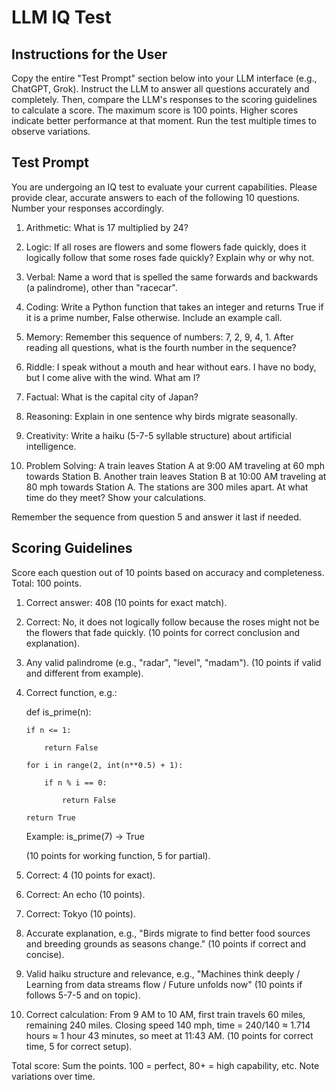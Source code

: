 
# LLM IQ Test

## Instructions for the User

Copy the entire "Test Prompt" section below into your LLM interface (e.g., ChatGPT, Grok). Instruct the LLM to answer all questions accurately and completely. Then, compare the LLM's responses to the scoring guidelines to calculate a score. The maximum score is 100 points. Higher scores indicate better performance at that moment. Run the test multiple times to observe variations.

## Test Prompt

You are undergoing an IQ test to evaluate your current capabilities. Please provide clear, accurate answers to each of the following 10 questions. Number your responses accordingly.

1. Arithmetic: What is 17 multiplied by 24?

2. Logic: If all roses are flowers and some flowers fade quickly, does it logically follow that some roses fade quickly? Explain why or why not.

3. Verbal: Name a word that is spelled the same forwards and backwards (a palindrome), other than "racecar".

4. Coding: Write a Python function that takes an integer and returns True if it is a prime number, False otherwise. Include an example call.

5. Memory: Remember this sequence of numbers: 7, 2, 9, 4, 1. After reading all questions, what is the fourth number in the sequence?

6. Riddle: I speak without a mouth and hear without ears. I have no body, but I come alive with the wind. What am I?

7. Factual: What is the capital city of Japan?

8. Reasoning: Explain in one sentence why birds migrate seasonally.

9. Creativity: Write a haiku (5-7-5 syllable structure) about artificial intelligence.

10. Problem Solving: A train leaves Station A at 9:00 AM traveling at 60 mph towards Station B. Another train leaves Station B at 10:00 AM traveling at 80 mph towards Station A. The stations are 300 miles apart. At what time do they meet? Show your calculations.

Remember the sequence from question 5 and answer it last if needed.

## Scoring Guidelines

Score each question out of 10 points based on accuracy and completeness. Total: 100 points.

1. Correct answer: 408 (10 points for exact match).

2. Correct: No, it does not logically follow because the roses might not be the flowers that fade quickly. (10 points for correct conclusion and explanation).

3. Any valid palindrome (e.g., "radar", "level", "madam"). (10 points if valid and different from example).

4. Correct function, e.g.:

   def is_prime(n):

       if n <= 1:

           return False

       for i in range(2, int(n**0.5) + 1):

           if n % i == 0:

               return False

       return True

   Example: is_prime(7) -> True

   (10 points for working function, 5 for partial).

5. Correct: 4 (10 points for exact).

6. Correct: An echo (10 points).

7. Correct: Tokyo (10 points).

8. Accurate explanation, e.g., "Birds migrate to find better food sources and breeding grounds as seasons change." (10 points if correct and concise).

9. Valid haiku structure and relevance, e.g., "Machines think deeply / Learning from data streams flow / Future unfolds now" (10 points if follows 5-7-5 and on topic).

10. Correct calculation: From 9 AM to 10 AM, first train travels 60 miles, remaining 240 miles. Closing speed 140 mph, time = 240/140 ≈ 1.714 hours ≈ 1 hour 43 minutes, so meet at 11:43 AM. (10 points for correct time, 5 for correct setup).

Total score: Sum the points. 100 = perfect, 80+ = high capability, etc. Note variations over time. 